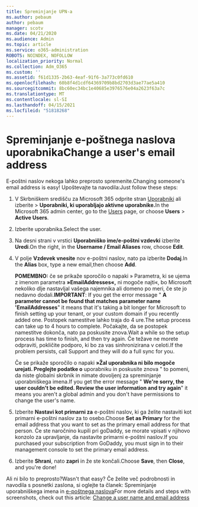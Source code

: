 ```yaml
---
title: Spreminjanje UPN-a
ms.author: pebaum
author: pebaum
manager: scotv
ms.date: 04/21/2020
ms.audience: Admin
ms.topic: article
ms.service: o365-administration
ROBOTS: NOINDEX, NOFOLLOW
localization_priority: Normal
ms.collection: Adm_O365
ms.custom: ''
ms.assetid: f61d1335-2b63-4eaf-91f6-3a773c0fd610
ms.openlocfilehash: 60b8f4d1cdf64369709b8bd2703d3ae77ae5a410
ms.sourcegitcommit: 8bc60ec34bc1e40685e3976576e04a2623f63a7c
ms.translationtype: MT
ms.contentlocale: sl-SI
ms.lasthandoff: 04/15/2021
ms.locfileid: "51818268"
---
```

# <a name="change-a-users-email-address"></a><span data-ttu-id="a0e65-102">Spreminjanje e-poštnega naslova uporabnika</span><span class="sxs-lookup"><span data-stu-id="a0e65-102">Change a user's email address</span></span>

<span data-ttu-id="a0e65-103">E-poštni naslov nekoga lahko preprosto spremenite.</span><span class="sxs-lookup"><span data-stu-id="a0e65-103">Changing someone's email address is easy!</span></span> <span data-ttu-id="a0e65-104">Upoštevajte ta navodila:</span><span class="sxs-lookup"><span data-stu-id="a0e65-104">Just follow these steps:</span></span>
  
1. <span data-ttu-id="a0e65-105">V Skrbniškem središču za Microsoft 365 odprite stran [Uporabniki](https://go.microsoft.com/fwlink/p/?linkid=834822) ali izberite  \> **Uporabniki, ki uporabljajo aktivne uporabnike.**</span><span class="sxs-lookup"><span data-stu-id="a0e65-105">In the Microsoft 365 admin center, go to the [Users](https://go.microsoft.com/fwlink/p/?linkid=834822) page, or choose **Users** \> **Active Users**.</span></span>
    
2. <span data-ttu-id="a0e65-106">Izberite uporabnika.</span><span class="sxs-lookup"><span data-stu-id="a0e65-106">Select the user.</span></span>
    
3. <span data-ttu-id="a0e65-107">Na desni strani v vrstici **Uporabniško ime/e-poštni vzdevki** izberite **Uredi**.</span><span class="sxs-lookup"><span data-stu-id="a0e65-107">On the right, in the **Username / Email Aliases** row, choose **Edit**.</span></span>
    
4. <span data-ttu-id="a0e65-108">V polje **Vzdevek vnesite** nov e-poštni naslov, nato pa izberite **Dodaj**.</span><span class="sxs-lookup"><span data-stu-id="a0e65-108">In the **Alias** box, type a new email,then choose **Add**.</span></span>
    
    <span data-ttu-id="a0e65-109">**POMEMBNO:** če se prikaže sporočilo o napaki » Parametra, ki se ujema z imenom parametra **»EmailAddresses«,** ni mogoče najti«, bo Microsoft nekoliko dlje nastavljal vašega najemnika ali domeno po meri, če ste jo nedavno dodali.</span><span class="sxs-lookup"><span data-stu-id="a0e65-109">**IMPORTANT**: If you get the error message " **A parameter cannot be found that matches parameter name 'EmailAddresses**" it means that it's taking a bit longer for Microsoft to finish setting up your tenant, or your custom domain if you recently added one.</span></span> <span data-ttu-id="a0e65-110">Postopek namestitve lahko traja do 4 ure.</span><span class="sxs-lookup"><span data-stu-id="a0e65-110">The setup process can take up to 4 hours to complete.</span></span> <span data-ttu-id="a0e65-111">Počakajte, da se postopek namestitve dokonča, nato pa poskusite znova.</span><span class="sxs-lookup"><span data-stu-id="a0e65-111">Wait a while so the setup process has time to finish, and then try again.</span></span> <span data-ttu-id="a0e65-112">Če težave ne morete odpraviti, pokličite podporo, ki bo za vas sinhronizirana v celoti.</span><span class="sxs-lookup"><span data-stu-id="a0e65-112">If the problem persists, call Support and they will do a full sync for you.</span></span>
    
    <span data-ttu-id="a0e65-113">Če se prikaže sporočilo o napaki **»Žal uporabnika ni bilo mogoče urejati. Preglejte podatke o** uporabniku in poskusite znova " to pomeni, da niste globalni skrbnik in nimate dovoljenj za spreminjanje uporabniškega imena.</span><span class="sxs-lookup"><span data-stu-id="a0e65-113">If you get the error message " **We're sorry, the user couldn't be edited. Review the user information and try again**" it means you aren't a global admin and you don't have permissions to change the user's name.</span></span>
    
5. <span data-ttu-id="a0e65-114">Izberite **Nastavi kot primarni za** e-poštni naslov, ki ga želite nastaviti kot primarni e-poštni naslov za to osebo.</span><span class="sxs-lookup"><span data-stu-id="a0e65-114">Choose **Set as Primary** for the email address that you want to set as the primary email address for that person.</span></span> <span data-ttu-id="a0e65-115">Če ste naročnino kupili pri goDaddy, se morate vpisati v njihovo konzolo za upravljanje, da nastavite primarni e-poštni naslov.</span><span class="sxs-lookup"><span data-stu-id="a0e65-115">If you purchased your subscription from GoDaddy, you must sign in to their management console to set the primary email address.</span></span> 
    
6. <span data-ttu-id="a0e65-116">Izberite **Shrani**, nato **zapri** in že ste končali.</span><span class="sxs-lookup"><span data-stu-id="a0e65-116">Choose **Save**, then **Close**, and you're done!</span></span>
    
<span data-ttu-id="a0e65-117">Ali ni bilo to preprosto?</span><span class="sxs-lookup"><span data-stu-id="a0e65-117">Wasn't that easy?</span></span> <span data-ttu-id="a0e65-118">Če želite več podrobnosti in navodila s posnetki zaslona, si oglejte ta članek: Spreminjanje uporabniškega imena in [e-poštnega naslova](https://docs.microsoft.com/microsoft-365/admin/add-users/change-a-user-name-and-email-address)</span><span class="sxs-lookup"><span data-stu-id="a0e65-118">For more details and steps with screenshots, check out this article: [Change a user name and email address](https://docs.microsoft.com/microsoft-365/admin/add-users/change-a-user-name-and-email-address)</span></span>
  

